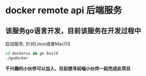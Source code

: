 # docker remote api 后端服务

## 该服务go语言开发，目前该服务在开发过程中

启动服务, 针对Linux或者MacOS
```bash
cd dockerui && go build
./godocker
```

**干兴趣的小伙伴可以加入，目前想寻前端小伙伴一起完成此项目**